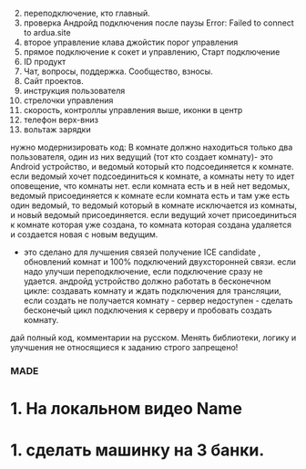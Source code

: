 2.  переподключение, кто главный.
3.  проверка Андройд подключения после паузы Error: Failed to connect to ardua.site
4.  второе управление клава джойстик порог управления
5.  прямое подключение к сокет и управлению, Старт подключение
6.  ID продукт
7.  Чат, вопросы, поддержка. Сообщество, взносы.
9.  Сайт проектов.
10. инструкция пользователя
12. стрелочки управления
14. скорость, контроллы управления выше, иконки в центр
15. телефон верх-вниз
16. вольтаж зарядки

нужно модернизировать код:
В комнате должно находиться только два пользователя, один из них ведущий (тот кто создает комнату)- это Android устройство, 
и ведомый который кто подсоединяется к комнате.
если ведомый хочет подсоединиться к комнате, а комнаты нету то идет оповещение, что комнаты нет.
если комната есть и в ней нет ведомых, ведомый присоединяется к комнате
если комната есть и там уже есть один ведомый, то ведомый который в комнате исключается из комнаты, и новый ведомый присоединяется.
если ведущий хочет присоединиться к комнате которая уже создана, то комната которая создана удаляется и создается новая с новым ведущим.
- это сделано для лучшения связей получение ICE candidate , обновлений комнат и 100% подключений двухсторонней связи. если надо улучши переподключение, если подключение сразу не удается.
андройд устройство должно работать в бесконечном цикле: создавать комнату и ждать подключения для трансляции, если создать не получается комнату -
сервер недоступен - сделать бесконечый цикл подключения к серверу и пробовать создать комнату.

дай полный код, комментарии на русском. Менять библиотеки, логику и улучшения не относящиеся к заданию строго запрещено!

### MADE ###
# 1.  На локальном видео Name
# 1.  сделать машинку на 3 банки.